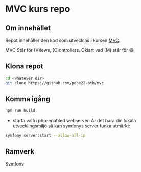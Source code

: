 # MVC kurs repo

## Om innehållet
Repot innehåller den kod som utvecklas i kursen 
[MVC](https://dbwebb.se/kurser/mvc-v2).

MVC Står för (V)iews, (C)ontrollers. Oklart vad (M) står för :smile:


## Klona repot
```bash
cd <whatever dir>
git clone https://github.com/pebe22-bth/mvc
```

## Komma igång 
```bash
npm run build
```
- starta valfri php-enabled webserver. Är det bara din lokala utvecklingsmiljö så kan symfonys server funka utmärkt:
```bash
symfony server:start --allow-all-ip
```

## Ramverk
[Symfony](https://symfony.com/)

